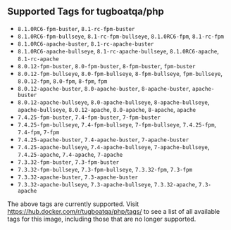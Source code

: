 ## Supported Tags for tugboatqa/php

* `8.1.0RC6-fpm-buster`, `8.1-rc-fpm-buster`
* `8.1.0RC6-fpm-bullseye`, `8.1-rc-fpm-bullseye`, `8.1.0RC6-fpm`, `8.1-rc-fpm`
* `8.1.0RC6-apache-buster`, `8.1-rc-apache-buster`
* `8.1.0RC6-apache-bullseye`, `8.1-rc-apache-bullseye`, `8.1.0RC6-apache`, `8.1-rc-apache`
* `8.0.12-fpm-buster`, `8.0-fpm-buster`, `8-fpm-buster`, `fpm-buster`
* `8.0.12-fpm-bullseye`, `8.0-fpm-bullseye`, `8-fpm-bullseye`, `fpm-bullseye`, `8.0.12-fpm`, `8.0-fpm`, `8-fpm`, `fpm`
* `8.0.12-apache-buster`, `8.0-apache-buster`, `8-apache-buster`, `apache-buster`
* `8.0.12-apache-bullseye`, `8.0-apache-bullseye`, `8-apache-bullseye`, `apache-bullseye`, `8.0.12-apache`, `8.0-apache`, `8-apache`, `apache`
* `7.4.25-fpm-buster`, `7.4-fpm-buster`, `7-fpm-buster`
* `7.4.25-fpm-bullseye`, `7.4-fpm-bullseye`, `7-fpm-bullseye`, `7.4.25-fpm`, `7.4-fpm`, `7-fpm`
* `7.4.25-apache-buster`, `7.4-apache-buster`, `7-apache-buster`
* `7.4.25-apache-bullseye`, `7.4-apache-bullseye`, `7-apache-bullseye`, `7.4.25-apache`, `7.4-apache`, `7-apache`
* `7.3.32-fpm-buster`, `7.3-fpm-buster`
* `7.3.32-fpm-bullseye`, `7.3-fpm-bullseye`, `7.3.32-fpm`, `7.3-fpm`
* `7.3.32-apache-buster`, `7.3-apache-buster`
* `7.3.32-apache-bullseye`, `7.3-apache-bullseye`, `7.3.32-apache`, `7.3-apache`

The above tags are currently supported. Visit https://hub.docker.com/r/tugboatqa/php/tags/ to see a list of all available tags for this image, including those that are no longer supported.
